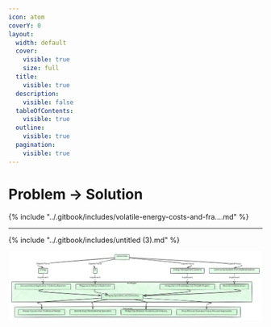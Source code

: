```yaml
---
icon: atom
coverY: 0
layout:
  width: default
  cover:
    visible: true
    size: full
  title:
    visible: true
  description:
    visible: false
  tableOfContents:
    visible: true
  outline:
    visible: true
  pagination:
    visible: true
---
```


# Problem -> Solution

{% include "../.gitbook/includes/volatile-energy-costs-and-fra....md" %}

***

{% include "../.gitbook/includes/untitled (3).md" %}

<img src="../.gitbook/assets/file.excalidraw (3).svg" alt="" class="gitbook-drawing">
